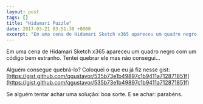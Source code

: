 ```yaml
---
layout: post
tags: []
title: "Hidamari Puzzle"
date: 2017-03-21 03:51:38 +0000
excerpt: "Em uma cena de Hidamari Sketch x365 apareceu um quadro negro com um código bem estranho. Tentei quebrar ele mas não consegui…  Alguém..."
---
```


Em uma cena de Hidamari Sketch x365 apareceu um quadro negro com um código bem estranho. Tentei quebrar ele mas não consegui…

Alguém consegue quebrá-lo? Coloquei o que eu já fiz nesse gist: [https://gist.github.com/qgustavor/535b73e1b49897c1b9411a712871851f](https://gist.github.com/qgustavor/535b73e1b49897c1b9411a712871851f)

Se alguém tentar achar uma solução: boa sorte. E se achar: parabéns.